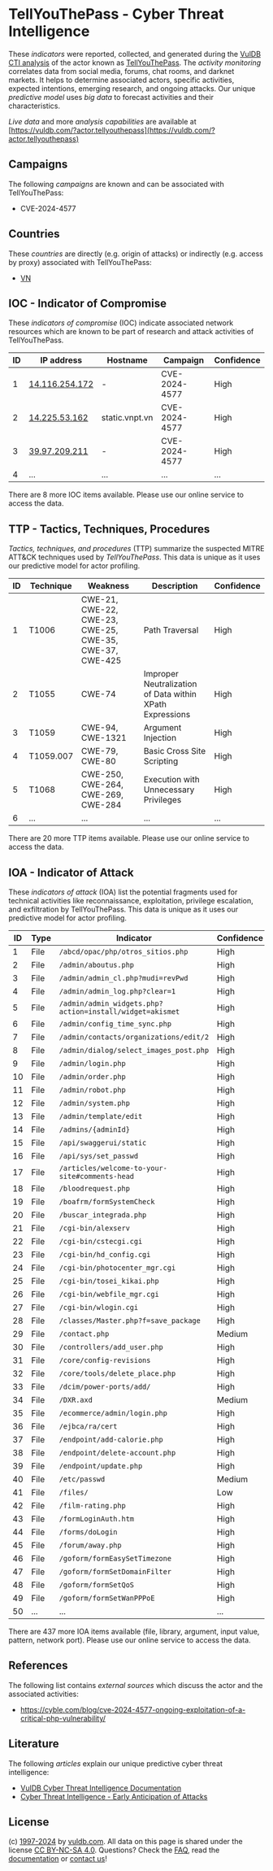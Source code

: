 # TellYouThePass - Cyber Threat Intelligence

These _indicators_ were reported, collected, and generated during the [VulDB CTI analysis](https://vuldb.com/?kb.cti) of the actor known as [TellYouThePass](https://vuldb.com/?actor.tellyouthepass). The _activity monitoring_ correlates data from social media, forums, chat rooms, and darknet markets. It helps to determine associated actors, specific activities, expected intentions, emerging research, and ongoing attacks. Our unique _predictive model_ uses _big data_ to forecast activities and their characteristics.

_Live data_ and more _analysis capabilities_ are available at [https://vuldb.com/?actor.tellyouthepass](https://vuldb.com/?actor.tellyouthepass)

## Campaigns

The following _campaigns_ are known and can be associated with TellYouThePass:

* CVE-2024-4577

## Countries

These _countries_ are directly (e.g. origin of attacks) or indirectly (e.g. access by proxy) associated with TellYouThePass:

* [VN](https://vuldb.com/?country.vn)

## IOC - Indicator of Compromise

These _indicators of compromise_ (IOC) indicate associated network resources which are known to be part of research and attack activities of TellYouThePass.

ID | IP address | Hostname | Campaign | Confidence
-- | ---------- | -------- | -------- | ----------
1 | [14.116.254.172](https://vuldb.com/?ip.14.116.254.172) | - | CVE-2024-4577 | High
2 | [14.225.53.162](https://vuldb.com/?ip.14.225.53.162) | static.vnpt.vn | CVE-2024-4577 | High
3 | [39.97.209.211](https://vuldb.com/?ip.39.97.209.211) | - | CVE-2024-4577 | High
4 | ... | ... | ... | ...

There are 8 more IOC items available. Please use our online service to access the data.

## TTP - Tactics, Techniques, Procedures

_Tactics, techniques, and procedures_ (TTP) summarize the suspected MITRE ATT&CK techniques used by _TellYouThePass_. This data is unique as it uses our predictive model for actor profiling.

ID | Technique | Weakness | Description | Confidence
-- | --------- | -------- | ----------- | ----------
1 | T1006 | CWE-21, CWE-22, CWE-23, CWE-25, CWE-35, CWE-37, CWE-425 | Path Traversal | High
2 | T1055 | CWE-74 | Improper Neutralization of Data within XPath Expressions | High
3 | T1059 | CWE-94, CWE-1321 | Argument Injection | High
4 | T1059.007 | CWE-79, CWE-80 | Basic Cross Site Scripting | High
5 | T1068 | CWE-250, CWE-264, CWE-269, CWE-284 | Execution with Unnecessary Privileges | High
6 | ... | ... | ... | ...

There are 20 more TTP items available. Please use our online service to access the data.

## IOA - Indicator of Attack

These _indicators of attack_ (IOA) list the potential fragments used for technical activities like reconnaissance, exploitation, privilege escalation, and exfiltration by TellYouThePass. This data is unique as it uses our predictive model for actor profiling.

ID | Type | Indicator | Confidence
-- | ---- | --------- | ----------
1 | File | `/abcd/opac/php/otros_sitios.php` | High
2 | File | `/admin/aboutus.php` | High
3 | File | `/admin/admin_cl.php?mudi=revPwd` | High
4 | File | `/admin/admin_log.php?clear=1` | High
5 | File | `/admin/admin_widgets.php?action=install/widget=akismet` | High
6 | File | `/admin/config_time_sync.php` | High
7 | File | `/admin/contacts/organizations/edit/2` | High
8 | File | `/admin/dialog/select_images_post.php` | High
9 | File | `/admin/login.php` | High
10 | File | `/admin/order.php` | High
11 | File | `/admin/robot.php` | High
12 | File | `/admin/system.php` | High
13 | File | `/admin/template/edit` | High
14 | File | `/admins/{adminId}` | High
15 | File | `/api/swaggerui/static` | High
16 | File | `/api/sys/set_passwd` | High
17 | File | `/articles/welcome-to-your-site#comments-head` | High
18 | File | `/bloodrequest.php` | High
19 | File | `/boafrm/formSystemCheck` | High
20 | File | `/buscar_integrada.php` | High
21 | File | `/cgi-bin/alexserv` | High
22 | File | `/cgi-bin/cstecgi.cgi` | High
23 | File | `/cgi-bin/hd_config.cgi` | High
24 | File | `/cgi-bin/photocenter_mgr.cgi` | High
25 | File | `/cgi-bin/tosei_kikai.php` | High
26 | File | `/cgi-bin/webfile_mgr.cgi` | High
27 | File | `/cgi-bin/wlogin.cgi` | High
28 | File | `/classes/Master.php?f=save_package` | High
29 | File | `/contact.php` | Medium
30 | File | `/controllers/add_user.php` | High
31 | File | `/core/config-revisions` | High
32 | File | `/core/tools/delete_place.php` | High
33 | File | `/dcim/power-ports/add/` | High
34 | File | `/DXR.axd` | Medium
35 | File | `/ecommerce/admin/login.php` | High
36 | File | `/ejbca/ra/cert` | High
37 | File | `/endpoint/add-calorie.php` | High
38 | File | `/endpoint/delete-account.php` | High
39 | File | `/endpoint/update.php` | High
40 | File | `/etc/passwd` | Medium
41 | File | `/files/` | Low
42 | File | `/film-rating.php` | High
43 | File | `/formLoginAuth.htm` | High
44 | File | `/forms/doLogin` | High
45 | File | `/forum/away.php` | High
46 | File | `/goform/formEasySetTimezone` | High
47 | File | `/goform/formSetDomainFilter` | High
48 | File | `/goform/formSetQoS` | High
49 | File | `/goform/formSetWanPPPoE` | High
50 | ... | ... | ...

There are 437 more IOA items available (file, library, argument, input value, pattern, network port). Please use our online service to access the data.

## References

The following list contains _external sources_ which discuss the actor and the associated activities:

* https://cyble.com/blog/cve-2024-4577-ongoing-exploitation-of-a-critical-php-vulnerability/

## Literature

The following _articles_ explain our unique predictive cyber threat intelligence:

* [VulDB Cyber Threat Intelligence Documentation](https://vuldb.com/?kb.cti)
* [Cyber Threat Intelligence - Early Anticipation of Attacks](https://www.scip.ch/en/?labs.20201022)

## License

(c) [1997-2024](https://vuldb.com/?kb.changelog) by [vuldb.com](https://vuldb.com/?kb.about). All data on this page is shared under the license [CC BY-NC-SA 4.0](https://creativecommons.org/licenses/by-nc-sa/4.0/). Questions? Check the [FAQ](https://vuldb.com/?kb.faq), read the [documentation](https://vuldb.com/?kb) or [contact us](https://vuldb.com/?contact)!
